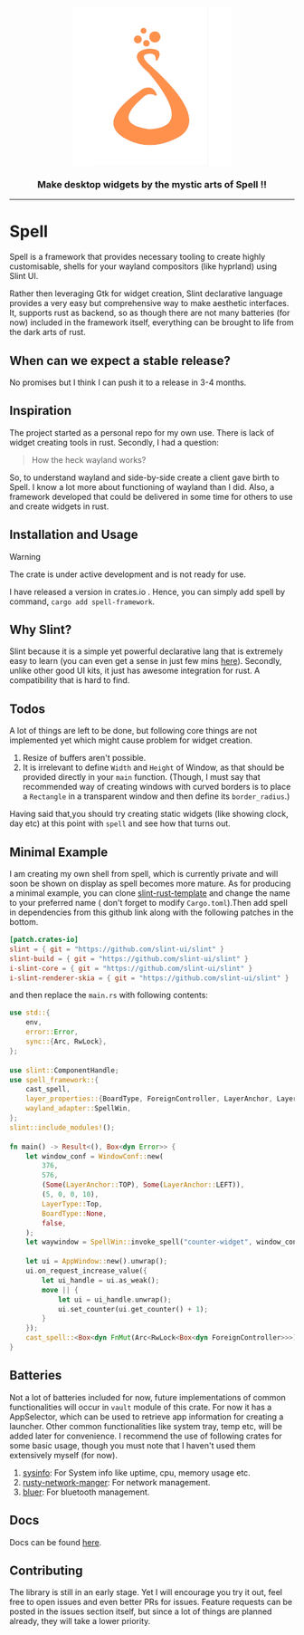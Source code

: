 <p align="center"><img align="center" width="280" src="https://raw.githubusercontent.com/VimYoung/Spell/main/spell-framework/assets/spell_trans.png"/></p>
<h3 align="center">Make desktop widgets by the mystic arts of Spell  !!</h3>
<hr>

# Spell

Spell is a framework that provides necessary tooling to create highly customisable,
shells for your wayland compositors (like hyprland) using Slint UI.

Rather then leveraging Gtk for widget creation, Slint declarative language provides
a very easy but comprehensive way to make aesthetic interfaces. It, supports rust
as backend, so as though there are not many batteries (for now) included
in the framework itself, everything can be brought to life from the dark arts of
rust.

## When can we expect a stable release?

No promises but I think I can push it to a release in 3-4 months.

## Inspiration

The project started as a personal repo for my own use. There is lack of widget
creating tools in rust. Secondly, I had a question:
> How the heck wayland works?

So, to understand wayland and side-by-side create a client gave birth to Spell.
I know a lot more about functioning of wayland than I did. Also, a framework
developed that could be delivered in some time for others to use and create widgets
in rust.

## Installation and Usage

> [!WARNING]
> The crate is under active development and is not ready for use.

I have released a version in crates.io . Hence, you can simply add spell by command, `cargo add spell-framework`.

## Why Slint?

Slint because it is a simple yet powerful declarative lang that is extremely
easy to learn (you can even get a sense in just few mins [here](https://docs.slint.dev/latest/docs/slint/guide/language/concepts/slint-language/)). Secondly, unlike
other good UI kits, it just has awesome integration for rust. A compatibility that
is hard to find.

## Todos

A lot of things are left to be done, but following core things are not implemented yet
which might cause problem for widget creation.

1. Resize of buffers aren't possible.
2. It is irrelevant to define `Width` and `Height` of Window, as that
should be provided directly in your `main` function. (Though, I must say that recommended way of creating windows with curved borders is to place a `Rectangle` in a transparent window and then define its `border_radius`.)

Having said that,you should try creating static widgets (like showing clock, day etc) at
this point with `spell` and see how that turns out.

## Minimal Example

I am creating my own shell from spell, which is currently private and will soon be shown
on display as spell becomes more mature. As for producing a minimal example, you can clone
[slint-rust-template](https://github.com/slint-ui/slint-rust-template/blob/main/src/main.rs) and change the name to your preferred name ( don't forget to modify `Cargo.toml`).Then add spell in dependencies
from this github link along with the following patches in the bottom.

```toml
[patch.crates-io]
slint = { git = "https://github.com/slint-ui/slint" }
slint-build = { git = "https://github.com/slint-ui/slint" }
i-slint-core = { git = "https://github.com/slint-ui/slint" }
i-slint-renderer-skia = { git = "https://github.com/slint-ui/slint" }
```

and then replace the `main.rs` with following contents:

```rust
use std::{
    env,
    error::Error,
    sync::{Arc, RwLock},
};

use slint::ComponentHandle;
use spell_framework::{
    cast_spell,
    layer_properties::{BoardType, ForeignController, LayerAnchor, LayerType, WindowConf},
    wayland_adapter::SpellWin,
};
slint::include_modules!();

fn main() -> Result<(), Box<dyn Error>> {
    let window_conf = WindowConf::new(
        376,
        576,
        (Some(LayerAnchor::TOP), Some(LayerAnchor::LEFT)),
        (5, 0, 0, 10),
        LayerType::Top,
        BoardType::None,
        false,
    );
    let waywindow = SpellWin::invoke_spell("counter-widget", window_conf);

    let ui = AppWindow::new().unwrap();
    ui.on_request_increase_value({
        let ui_handle = ui.as_weak();
        move || {
            let ui = ui_handle.unwrap();
            ui.set_counter(ui.get_counter() + 1);
        }
    });
    cast_spell::<Box<dyn FnMut(Arc<RwLock<Box<dyn ForeignController>>>)>>(waywindow, None, None)
}
```

## Batteries

Not a lot of batteries included for now, future implementations of common functionalities will occur
in `vault` module of this crate. For now it has a AppSelector, which can be used to retrieve app information
for creating a launcher. Other common functionalities like system tray, temp etc, will be added later for
convenience. I recommend the use of following crates for some basic usage, though you must note
that I haven't used them extensively myself (for now).

1. [sysinfo](https://crates.io/crates/sysinfo): For System info like uptime, cpu, memory usage etc.
2. [rusty-network-manger](https://crates.io/crates/rusty_network_manager): For network management.
3. [bluer](https://docs.rs/bluer/latest/bluer/): For bluetooth management.

## Docs

Docs can be found [here](https://docs.rs/crate/spell-framework/).

## Contributing

The library is still in an early stage. Yet I will encourage you try it out, feel free to open issues and even better PRs for issues. Feature requests can be posted in the issues section itself, but since a lot of things are planned already, they will take a lower priority.
